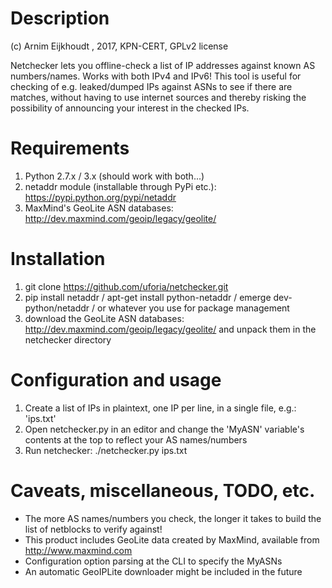 # Description  

(c) Arnim Eijkhoudt <arnime _squiggly_ kpn-cert.nl>, 2017, KPN-CERT, GPLv2 license
  
Netchecker lets you offline-check a list of IP addresses against known AS numbers/names. Works with both IPv4 and IPv6! This tool is useful
for checking of e.g. leaked/dumped IPs against ASNs to see if there are matches, without having to use internet sources and thereby risking
the possibility of announcing your interest in the checked IPs.

# Requirements  
  
1) Python 2.7.x / 3.x (should work with both...)
2) netaddr module (installable through PyPi etc.): https://pypi.python.org/pypi/netaddr
3) MaxMind's GeoLite ASN databases: http://dev.maxmind.com/geoip/legacy/geolite/
  
# Installation  
  
1) git clone https://github.com/uforia/netchecker.git
2) pip install netaddr / apt-get install python-netaddr / emerge dev-python/netaddr / or whatever you use for package management
3) download the GeoLite ASN databases: http://dev.maxmind.com/geoip/legacy/geolite/ and unpack them in the netchecker directory

# Configuration and usage  
  
1) Create a list of IPs in plaintext, one IP per line, in a single file, e.g.: 'ips.txt'
2) Open netchecker.py in an editor and change the 'MyASN' variable's contents at the top to reflect your AS names/numbers
3) Run netchecker: ./netchecker.py ips.txt

# Caveats, miscellaneous, TODO, etc.  
  
- The more AS names/numbers you check, the longer it takes to build the list of netblocks to verify against!
- This product includes GeoLite data created by MaxMind, available from http://www.maxmind.com
- Configuration option parsing at the CLI to specify the MyASNs
- An automatic GeoIPLite downloader might be included in the future
